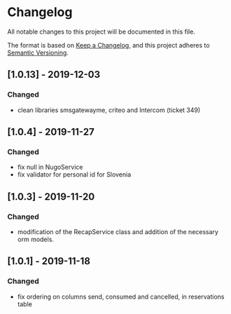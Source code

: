 # Changelog

All notable changes to this project will be documented in this file.

The format is based on [Keep a Changelog](https://keepachangelog.com/en/1.0.0/),
and this project adheres to [Semantic Versioning](https://semver.org/spec/v2.0.0.html).


## [1.0.13] - 2019-12-03

### Changed

- clean libraries smsgatewayme, criteo and Intercom (ticket 349)


## [1.0.4] - 2019-11-27

### Changed

- fix null in NugoService
- fix validator for personal id for Slovenia

## [1.0.3] - 2019-11-20

### Changed

- modification of the RecapService class and addition of the necessary orm models.

## [1.0.1] - 2019-11-18

### Changed

- fix ordering on columns send, consumed and cancelled, in reservations table